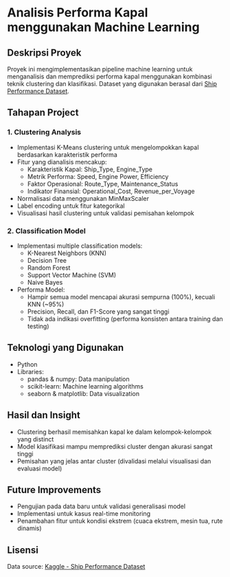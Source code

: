 # Analisis Performa Kapal menggunakan Machine Learning

## Deskripsi Proyek
Proyek ini mengimplementasikan pipeline machine learning untuk menganalisis dan memprediksi performa kapal menggunakan kombinasi teknik clustering dan klasifikasi. Dataset yang digunakan berasal dari [Ship Performance Dataset](https://www.kaggle.com/datasets/jeleeladekunlefijabi/ship-performance-clustering-dataset).

## Tahapan Project

### 1. Clustering Analysis
- Implementasi K-Means clustering untuk mengelompokkan kapal berdasarkan karakteristik performa
- Fitur yang dianalisis mencakup:
  - Karakteristik Kapal: Ship_Type, Engine_Type
  - Metrik Performa: Speed, Engine Power, Efficiency
  - Faktor Operasional: Route_Type, Maintenance_Status
  - Indikator Finansial: Operational_Cost, Revenue_per_Voyage
- Normalisasi data menggunakan MinMaxScaler
- Label encoding untuk fitur kategorikal
- Visualisasi hasil clustering untuk validasi pemisahan kelompok

### 2. Classification Model
- Implementasi multiple classification models:
  - K-Nearest Neighbors (KNN)
  - Decision Tree
  - Random Forest
  - Support Vector Machine (SVM)
  - Naive Bayes
- Performa Model:
  - Hampir semua model mencapai akurasi sempurna (100%), kecuali KNN (~95%)
  - Precision, Recall, dan F1-Score yang sangat tinggi
  - Tidak ada indikasi overfitting (performa konsisten antara training dan testing)

## Teknologi yang Digunakan
- Python
- Libraries:
  - pandas & numpy: Data manipulation
  - scikit-learn: Machine learning algorithms
  - seaborn & matplotlib: Data visualization

## Hasil dan Insight
- Clustering berhasil memisahkan kapal ke dalam kelompok-kelompok yang distinct
- Model klasifikasi mampu memprediksi cluster dengan akurasi sangat tinggi
- Pemisahan yang jelas antar cluster (divalidasi melalui visualisasi dan evaluasi model)

## Future Improvements
- Pengujian pada data baru untuk validasi generalisasi model
- Implementasi untuk kasus real-time monitoring
- Penambahan fitur untuk kondisi ekstrem (cuaca ekstrem, mesin tua, rute dinamis)

## Lisensi
Data source: [Kaggle - Ship Performance Dataset](https://www.kaggle.com/datasets/jeleeladekunlefijabi/ship-performance-clustering-dataset)